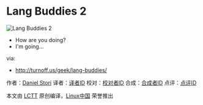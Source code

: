 Lang Buddies 2
===============

![Lang Buddies 2](http://turnoff.us/image/en/lang-buddies-2.png)

- How are you doing?
- I'm going...

via:
- http://turnoff.us/geek/lang-buddies/

作者：[Daniel Stori][a]
译者：[译者ID](https://github.com/译者ID)
校对：[校对者ID](https://github.com/校对者ID)
合成：[合成者ID](https://github.com/合成者ID)
点评：[点评ID](https://github.com/点评者ID)

本文由 [LCTT](https://github.com/LCTT/TranslateProject) 原创编译，[Linux中国](https://linux.cn/) 荣誉推出

[a]:http://turnoff.us/about/
